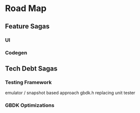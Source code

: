 # Road Map


## Feature Sagas
### UI
### Codegen


## Tech Debt Sagas
### Testing Framework
emulator / snapshot based approach
gbdk.h replacing unit tester
###  GBDK Optimizations